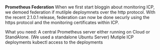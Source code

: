 **Prometheus Federation**
When we first start bloggin about monitoring ICP, we demoed federation if mutilple deploymnets over the http protocol. With the recent 2.1.0.1 release, federation can now be done securly using the https protocol and the monitoring certificates within ICP.

What you need:
A central Prometheus server either running on Cloud or StandAlone. (We used a standalone Ubuntu Server)
Mutiple ICP deployments
kubectl access to the deployments

